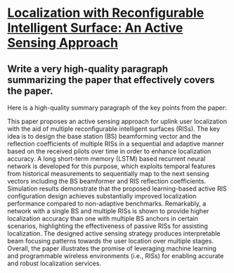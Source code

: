 # [Localization with Reconfigurable Intelligent Surface: An Active Sensing   Approach](https://arxiv.org/abs/2312.09002)

## Write a very high-quality paragraph summarizing the paper that effectively covers the paper.

 Here is a high-quality summary paragraph of the key points from the paper:

This paper proposes an active sensing approach for uplink user localization with the aid of multiple reconfigurable intelligent surfaces (RISs). The key idea is to design the base station (BS) beamforming vector and the reflection coefficients of multiple RISs in a sequential and adaptive manner based on the received pilots over time in order to enhance localization accuracy. A long short-term memory (LSTM) based recurrent neural network is developed for this purpose, which exploits temporal features from historical measurements to sequentially map to the next sensing vectors including the BS beamformer and RIS reflection coefficients. Simulation results demonstrate that the proposed learning-based active RIS configuration design achieves substantially improved localization performance compared to non-adaptive benchmarks. Remarkably, a network with a single BS and multiple RISs is shown to provide higher localization accuracy than one with multiple BS anchors in certain scenarios, highlighting the effectiveness of passive RISs for assisting localization. The designed active sensing strategy produces interpretable beam focusing patterns towards the user location over multiple stages. Overall, the paper illustrates the promise of leveraging machine learning and programmable wireless environments (i.e., RISs) for enabling accurate and robust localization services.
